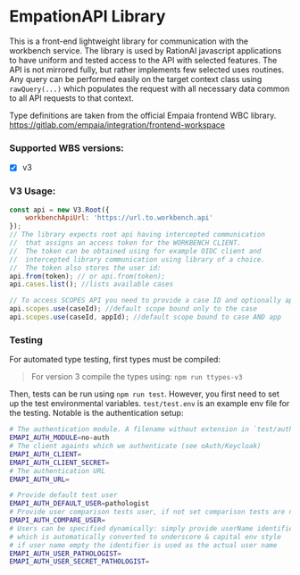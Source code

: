 # EmpationAPI Library

This is a front-end lightweight library for communication with the workbench service.
The library is used by RationAI javascript applications to have uniform
and tested access to the API with selected features. The API is not mirrored fully, 
but rather implements few selected uses routines. Any query can be performed easily
on the target context class using ``rawQuery(...)`` which populates the request with
all necessary data common to all API requests to that context.

Type definitions are taken from the official Empaia frontend WBC library.
https://gitlab.com/empaia/integration/frontend-workspace

### Supported WBS versions:
 - [x] v3


### V3 Usage:
````js
const api = new V3.Root({
    workbenchApiUrl: 'https://url.to.workbench.api'
});
// The library expects root api having intercepted communication
//  that assigns an access token for the WORKBENCH CLIENT. 
//  The token can be obtained using for example OIDC client and
//  intercepted library communication using library of a choice.
//  The token also stores the user id:
api.from(token); // or api.from(token);
api.cases.list(); //lists available cases

// To access SCOPES API you need to provide a case ID and optionally app ID:
api.scopes.use(caseId); //default scope bound only to the case
api.scopes.use(caseId, appId); //default scope bound to case AND app
````

### Testing

For automated type testing, first types must be compiled:

> For version 3 compile the types using:
> ```npm run ttypes-v3```

Then, tests can be run using ``npm run test``. However, you first need to set up the test environmental variables.
``test/test.env`` is an example env file for the testing. Notable is the authentication setup:

````bash
# The authentication module. A filename without extension in `test/auth/` implementing auth style.
EMAPI_AUTH_MODULE=no-auth
# The client againts which we authenticate (see oAuth/Keycloak)
EMAPI_AUTH_CLIENT=
EMAPI_AUTH_CLIENT_SECRET=
# The authentication URL
EMAPI_AUTH_URL=

# Provide default test user
EMAPI_AUTH_DEFAULT_USER=pathologist
# Provide user comparison tests user, if not set comparison tests are not run
EMAPI_AUTH_COMPARE_USER=
# Users can be specified dynamically: simply provide userName identifier (camelcase) 
# which is automatically converted to underscore & capital env style
# if user name empty the identifier is used as the actual user name
EMAPI_AUTH_USER_PATHOLOGIST=
EMAPI_AUTH_USER_SECRET_PATHOLOGIST=
````
